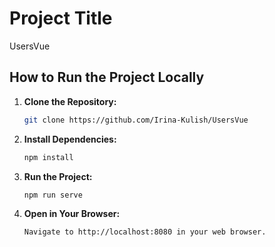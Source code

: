 # Project Title
UsersVue

## How to Run the Project Locally

1. **Clone the Repository:**
   ```bash
   git clone https://github.com/Irina-Kulish/UsersVue


2. **Install Dependencies:**
   ```bash
   npm install


3. **Run the Project:**
   ```bash
   npm run serve


4. **Open in Your Browser:**
   ```bash
   Navigate to http://localhost:8080 in your web browser.
